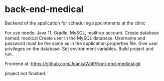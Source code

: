 # back-end-medical
Backend of the application for scheduling appointments at the clinic

For use needs: Java 11, Gradle, MySQL, mailtrap account.
Create database named: medical
Create user in the MySQL database. Username and password must be the same as in the application.properties file.
Give user privileges on the database.
Set environment variables.
Build project and run.

Frontend at: https://github.com/JoankaWolf/front-end-medical.git

project not finished.
